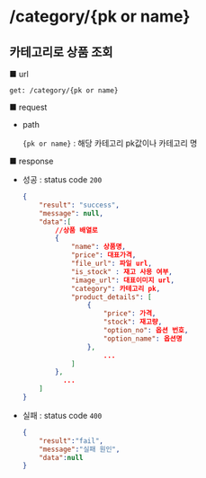 # /category/{pk or name}

## 카테고리로 상품 조회

■ url

 `get: /category/{pk or name}`

■ request

- path

  `{pk or name}` : 해당 카테고리 pk값이나 카테고리 명

■ response

- 성공 : status code `200`

  ```json
  {
      "result": "success", 
      "message": null, 
      "data":[
          //상품 배열로
          {
              "name": 상품명,
              "price": 대표가격,
              "file_url": 파일 url,
              "is_stock" : 재고 사용 여부,
              "image_url": 대표이미지 url,
              "category": 카테고리 pk,
              "product_details": [
                  {
                      "price": 가격,
                      "stock": 재고량,
                      "option_no": 옵션 번호,
                      "option_name": 옵션명
                  },
                      ...
              ]
          },
          	...
      ]
  }
  ```

- 실패 : status code `400`

  ```json
  {
      "result":"fail",
      "message":"실패 원인",
      "data":null
  }
  ```

